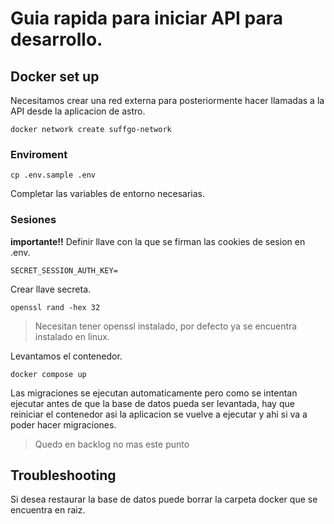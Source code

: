 # Guia rapida para iniciar API para desarrollo.

## Docker set up

Necesitamos crear una red externa para posteriormente hacer llamadas a la API desde la aplicacion de astro.

    docker network create suffgo-network
### Enviroment

    cp .env.sample .env

Completar las variables de entorno necesarias.

### Sesiones

**importante!!** Definir llave con la que se firman las cookies de sesion en .env.

    SECRET_SESSION_AUTH_KEY=

Crear llave secreta.

    openssl rand -hex 32

> Necesitan tener openssl instalado, por defecto ya se encuentra instalado en linux.


Levantamos el contenedor.

    docker compose up 

Las migraciones se ejecutan automaticamente pero como se intentan ejecutar antes de que la base de datos pueda ser levantada, hay que reiniciar el contenedor asi la aplicacion se vuelve a ejecutar y ahi si va a poder hacer migraciones.

> Quedɔ en backlog no mas este punto

## Troubleshooting

Si desea restaurar la base de datos puede borrar la carpeta docker que se encuentra en raiz.

